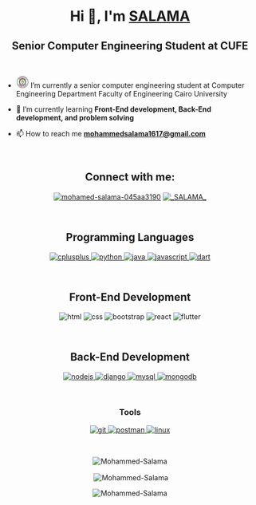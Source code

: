 # <h1 align="center">Hi 👋, I'm [SALAMA](https://github.com/Mohammed-Salama)</h1>
<h2 align="center">Senior Computer Engineering Student at CUFE</h2>
<br/>



- <img src="https://github.com/Mohammed-Salama/Mohammed-Salama/blob/main/logo221.png" width="25" draggable="false"> I’m currently a senior computer engineering student at Computer Engineering Department Faculty of Engineering Cairo University

- 🌱 I’m currently learning **Front-End development, Back-End development, and problem solving**

- 📫 How to reach me **mohammedsalama1617@gmail.com**

<br/>

<h2 align="center">Connect with me:</h2>
<p align="center">
<a href="https://linkedin.com/in/mohamed-salama-045aa3190" target="blank"><img align="center" src="https://cdn.jsdelivr.net/npm/simple-icons@3.0.1/icons/linkedin.svg" alt="mohamed-salama-045aa3190" height="30" width="40" /></a>
<a href="https://codeforces.com/profile/_SALAMA_" target="blank"><img align="center" src="https://cdn.jsdelivr.net/npm/simple-icons@3.0.1/icons/codeforces.svg" alt="_SALAMA_" height="30" width="40" /></a>
</p>

<br/>

<h2 align="center">Programming Languages</h2>
<p align="center"> 
 <a href="https://www.w3schools.com/cpp/" target="_blank"> <img src="https://raw.githubusercontent.com/isocpp/logos/master/cpp_logo.png" alt="cplusplus" width="40" height="40"/> </a> 
 <a href="https://www.python.org" target="_blank"> <img src="https://upload.wikimedia.org/wikipedia/commons/thumb/c/c3/Python-logo-notext.svg/768px-Python-logo-notext.svg.png" alt="python" width="40" height="40"/> </a>
<a href="https://www.java.com" target="_blank"> <img src="https://cdn.iconscout.com/icon/free/png-256/java-43-569305.png" alt="java" width="40" height="40"/> </a>
<a href="https://www.javascript.com" target="_blank"> <img src="https://cdn.iconscout.com/icon/free/png-256/javascript-2752148-2284965.png" alt="javascript" width="40" height="40"/> </a>
<a href="https://dart.dev" target="_blank"> <img src="https://cdn.iconscout.com/icon/free/png-256/dart-2752158-2284971.png" alt="dart" width="40" height="40"/> </a>

</p>

<br/>

<h2 align="center">Front-End Development</h2>
<p align="center">
    <img src="https://cdn1.iconfinder.com/data/icons/logotypes/32/badge-html-5-256.png" alt="html" width="38" height="37"/>
    <img src="https://cdn1.iconfinder.com/data/icons/logotypes/32/badge-css-3-256.png" alt="css" width="38" height="37"/>
    <img src="https://cdn.iconscout.com/icon/free/png-256/bootstrap-226077.png" alt="bootstrap" width="38" height="37"/>
    <img src="https://upload.wikimedia.org/wikipedia/commons/thumb/a/a7/React-icon.svg/512px-React-icon.svg.png?20220125121207" alt="react" width="38" height="37"/>
    <img src="https://cdn.iconscout.com/icon/free/png-256/flutter-2038877-1720090.png" alt="flutter" width="38" height="37"/>
</p>
<br/>

<h2 align="center">Back-End Development</h2>
<p align="center">
    <a href="https://nodejs.org" target="_blank"> <img src="https://seeklogo.com/images/N/nodejs-logo-FBE122E377-seeklogo.com.png" alt="nodejs" width="40" height="40"/> </a>
    <a href="https://www.djangoproject.com/" target="_blank"> <img src="https://www.vectorlogo.zone/logos/djangoproject/djangoproject-icon.svg" alt="django" width="40" height="40"/> </a>
    <a href="https://www.mysql.com/" target="_blank"> <img src="https://icons-for-free.com/iconfiles/png/512/development+logo+mysql+icon-1320184807686758112.png" alt="mysql" width="40" height="40"/> </a>
    <a href="https://www.mongodb.com/" target="_blank"> <img src="https://www.vectorlogo.zone/logos/mongodb/mongodb-icon.svg" alt="mongodb" width="40" height="40"/> </a>

</p>

<br/>

<h3 align="center">Tools</h2>
<p align="center">
    <a href="https://git-scm.com/" target="_blank"> <img src="https://www.vectorlogo.zone/logos/git-scm/git-scm-icon.svg" alt="git" width="40" height="40"/> </a>
    <a href="https://postman.com" target="_blank"> <img src="https://www.vectorlogo.zone/logos/getpostman/getpostman-icon.svg" alt="postman" width="40" height="40"/> </a>
    <a href="https://www.linux.org/" target="_blank"> <img src="https://www.vectorlogo.zone/logos/linux/linux-icon.svg" alt="linux" width="40" height="40"/> </a>
</p>

<br/>

<p align="center" ><img align="center" src="https://github-readme-stats.vercel.app/api/top-langs?username=Mohammed-Salama&show_icons=true&locale=en&layout=compact&theme=radical" alt="Mohammed-Salama" /></p>

<p align="center">&nbsp;<img align="center" src="https://github-readme-stats.vercel.app/api?username=Mohammed-Salama&show_icons=true&locale=en&theme=radical" alt="Mohammed-Salama" /></p>

<p align="center"> <img src="https://komarev.com/ghpvc/?username=Mohammed-Salama&label=Profile%20views&color=0e75b6&style=flat" alt="Mohammed-Salama" /> </p>

